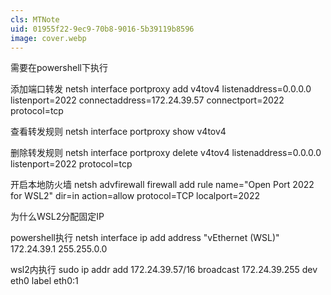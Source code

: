 ```yaml
---
cls: MTNote
uid: 01955f22-9ec9-70b8-9016-5b39119b8596
image: cover.webp
---
```



需要在powershell下执行

添加端口转发
netsh interface portproxy add v4tov4 listenaddress=0.0.0.0 listenport=2022 connectaddress=172.24.39.57 connectport=2022  protocol=tcp

查看转发规则
netsh interface portproxy show v4tov4

删除转发规则
netsh interface portproxy delete v4tov4  listenaddress=0.0.0.0 listenport=2022 protocol=tcp

开启本地防火墙
netsh advfirewall firewall add rule name="Open Port 2022 for WSL2" dir=in action=allow protocol=TCP localport=2022


为什么WSL2分配固定IP

powershell执行
netsh interface ip add address "vEthernet (WSL)" 172.24.39.1 255.255.0.0

wsl2内执行
sudo ip addr add 172.24.39.57/16 broadcast 172.24.39.255 dev eth0 label eth0:1
